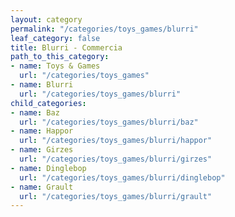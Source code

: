 ```yaml
---
layout: category
permalink: "/categories/toys_games/blurri"
leaf_category: false
title: Blurri - Commercia
path_to_this_category:
- name: Toys & Games
  url: "/categories/toys_games"
- name: Blurri
  url: "/categories/toys_games/blurri"
child_categories:
- name: Baz
  url: "/categories/toys_games/blurri/baz"
- name: Happor
  url: "/categories/toys_games/blurri/happor"
- name: Girzes
  url: "/categories/toys_games/blurri/girzes"
- name: Dinglebop
  url: "/categories/toys_games/blurri/dinglebop"
- name: Grault
  url: "/categories/toys_games/blurri/grault"
---
```

